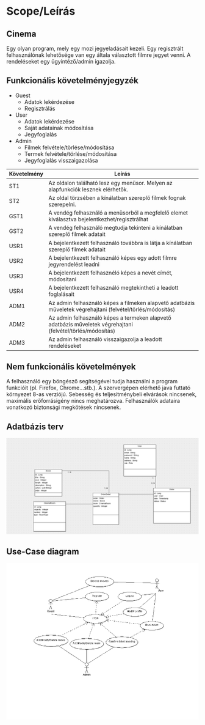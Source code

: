 # Scope/Leírás
## Cinema
Egy olyan program, mely egy mozi jegyeladásait kezeli. Egy regisztrált felhasználónak lehetősége van egy általa választott filmre
jegyet venni. A rendeléseket egy ügyintéző/admin igazolja.

## Funkcionális követelményjegyzék
- Guest
  - Adatok lekérdezése
  - Regisztrálás
- User
  - Adatok lekérdezése
  - Saját adatainak módosítása
  - Jegyfoglalás
- Admin
  - Filmek felvétele/törlése/módosítása
  - Termek felvétele/törlése/módosítása
  - Jegyfoglalás visszaigazolása
  
| Követelmény | Leírás |
| ------ | ------ |
|ST1| Az oldalon található lesz egy menüsor. Melyen az alapfunkciók lesznek elérhetők. |
|ST2| Az oldal törzsében a kínálatban szereplő filmek fognak szerepelni. |
|GST1| A vendég felhasználó a menüsorból a megfelelő elemet kiválasztva bejelentkezhet/regisztrálhat |
|GST2| A vendég felhasználó megtudja tekinteni a kínálatban szereplő filmek adatait |
|USR1| A bejelentkezett felhasználó továbbra is látja a kínálatban szereplő filmek adatait |
|USR2| A bejelentkezett felhasználó képes egy adott filmre jegyrendelést leadni |
|USR3| A bejelentkezett felhasznéló képes a nevét címét, módosítani|
|USR4| A bejelentkezett felhasználó megtekintheti a leadott foglalásait |
|ADM1| Az admin felhasználó képes a filmeken alapvető adatbázis műveletek végrehajtani (felvétel/törlés/módosítás) |
|ADM2| Az admin felhasználó képes a termeken alapvető adatbázis műveletek végrehajtani (felvétel/törlés/módosítás) |
|ADM3| Az admin felhasználó visszaigazolja a leadott rendeléseket |

## Nem funkcionális követelmények
A felhasználó egy böngésző segítségével tudja használni a program funkcióit (pl. Firefox, Chrome...stb.). A szervergépen elérhető java futtató környezet 8-as verziójú. Sebesség és teljesítménybeli elvárások nincsenek, maximális erőforrásigény nincs meghatározva. Felhasználók adataira vonatkozó biztonsági megkötések nincsenek.

## Adatbázis terv

![Adatbázis terv](images/terv.png?raw=true "Adatbázis terv")

## Use-Case diagram

![UseCaseDiagram](images/UseCaseDiagram.png?raw=true "UseCaseDiagram")
